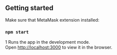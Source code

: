 ## Getting started
Make sure that MetaMask extension installed:

### `npm start`
1
Runs the app in the development mode.\
Open [http://localhost:3000](http://localhost:3000) to view it in the browser.

